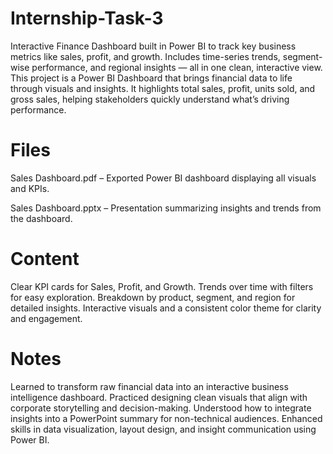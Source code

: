 # Internship-Task-3
Interactive Finance Dashboard built in Power BI to track key business metrics like sales, profit, and growth. Includes time-series trends, segment-wise performance, and regional insights — all in one clean, interactive view.
This project is a Power BI Dashboard that brings financial data to life through visuals and insights.
It highlights total sales, profit, units sold, and gross sales, helping stakeholders quickly understand what’s driving performance.

# Files
Sales Dashboard.pdf – Exported Power BI dashboard displaying all visuals and KPIs.

Sales Dashboard.pptx – Presentation summarizing insights and trends from the dashboard.

# Content
Clear KPI cards for Sales, Profit, and Growth.
Trends over time with filters for easy exploration.
Breakdown by product, segment, and region for detailed insights.
Interactive visuals and a consistent color theme for clarity and engagement.

# Notes
Learned to transform raw financial data into an interactive business intelligence dashboard.
Practiced designing clean visuals that align with corporate storytelling and decision-making.
Understood how to integrate insights into a PowerPoint summary for non-technical audiences.
Enhanced skills in data visualization, layout design, and insight communication using Power BI.
